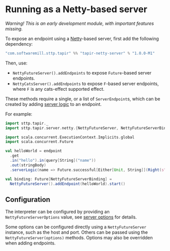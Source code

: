 # Running as a Netty-based server

*Warning! This is an early development module, with important features missing.*

To expose an endpoint using a [Netty](https://netty.io)-based server, first add the following dependency:

```scala
"com.softwaremill.sttp.tapir" %% "tapir-netty-server" % "1.0.0-M1"
```

Then, use:

* `NettyFutureServer().addEndpoints` to expose `Future`-based server endpoints.
* `NettyCatsServer().addEndpoints` to expose `F`-based server endpoints, where `F` is any cats-effect supported effect.

These methods require a single, or a list of `ServerEndpoint`s, which can be created by adding [server logic](logic.md) 
to an endpoint.

For example:

```scala
import sttp.tapir._
import sttp.tapir.server.netty.{NettyFutureServer, NettyFutureServerBinding}

import scala.concurrent.ExecutionContext.Implicits.global
import scala.concurrent.Future

val helloWorld = endpoint
  .get
  .in("hello").in(query[String]("name"))
  .out(stringBody)
  .serverLogic(name => Future.successful[Either[Unit, String]](Right(s"Hello, $name!")))

val binding: Future[NettyFutureServerBinding] = 
  NettyFutureServer().addEndpoint(helloWorld).start()
```

## Configuration

The interpreter can be configured by providing an `NettyFutureServerOptions` value, see [server options](options.md) for 
details.

Some options can be configured directly using a `NettyFutureServer` instance, such as the host and port. Others
can be passed using the `NettyFutureServer(options)` methods. Options may also be overridden when adding endpoints.

